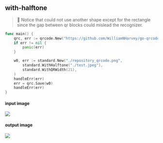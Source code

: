 ## with-halftone

> 🚧 Notice that could not use another shape except for the rectangle since
> the gap between qr blocks could mislead the recognizer.

```go
func main() {
	qrc, err := qrcode.New("https://github.com/WilliamNHarvey/go-qrcode")
	if err != nil {
		panic(err)
	}

	w0, err := standard.New("./repository_qrcode.png",
		standard.WithHalftone("./test.jpeg"),
		standard.WithQRWidth(21),
	)
	handleErr(err)
	err = qrc.Save(w0)
	handleErr(err)
}
```

#### input image

<img src="./test.jpeg">

#### output image

<img src="./halftone-qr.jpeg">